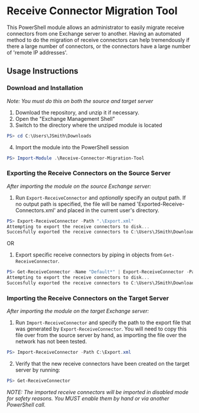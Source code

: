 # Receive Connector Migration Tool
This PowerShell module allows an administrator to easily migrate receive connectors from one Exchange server to another. Having an automated method to do the migration of receive connectors can help tremendously if there a large number of connectors, or the connectors have a large number of 'remote IP addresses'.

## Usage Instructions
### Download and Installation
*Note: You must do this on both the source and target server*
1. Download the repository, and unzip it if necessary.
2. Open the "Exchange Management Shell"
3. Switch to the directory where the unziped module is located
```Powershell
PS> cd C:\Users\JSmith\Downloads
```
4. Import the module into the PowerShell session
```Powershell
PS> Import-Module .\Receive-Connector-Migration-Tool
```

### Exporting the Receive Connectors on the Source Server
*After importing the module on the source Exchange server:*

1. Run `Export-ReceiveConnector` and *optionally* specify an output path. If no output path is specified, the file will be named 'Exported-Receive-Connectors.xml' and placed in the current user's directory.
```Powershell
PS> Export-ReceiveConnector -Path ".\Export.xml"
Attempting to export the receive connectors to disk...
Succesfully exported the receive connectors to C:\Users\JSmith\Downloads\Export.xml
```
 OR

1. Export specific receive connectors by piping in objects from `Get-ReceiveConnector`.
```Powershell
PS> Get-ReceiveConnector -Name "Default*" | Export-ReceiveConnector -Path ".\Export.xml"
Attempting to export the receive connectors to disk...
Succesfully exported the receive connectors to C:\Users\JSmith\Downloads\Export.xml
```

### Importing the Receive Connectors on the Target Server
*After importing the module on the target Exchange server:*

1. Run `Import-ReceiveConnector` and specify the path to the export file that was generated by `Export-ReceiveConnector`. You will need to copy this file over from the source server by hand, as importing the file over the network has not been tested.
```Powershell
PS> Import-ReceiveConnector -Path C:\Export.xml
```

2. Verify that the new receive connectors have been created on the target server by running:
```Powershell
PS> Get-ReceiveConnector
```

*NOTE: The imported receive connectors will be imported in disabled mode for safety reasons. You MUST enable them by hand or via another PowerShell call.*
